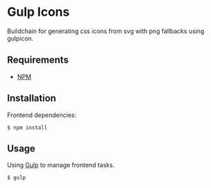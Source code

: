 # Gulp Icons

Buildchain for generating css icons from svg with png fallbacks using gulpicon.

## Requirements

 * [NPM](http://nodejs.org/download/)

## Installation

Frontend dependencies:

	$ npm install

## Usage

Using [Gulp](http://gulpjs.com/) to manage frontend tasks.

    $ gulp